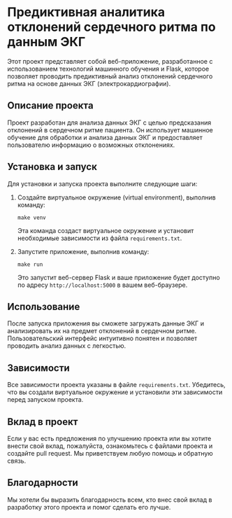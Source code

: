 # Предиктивная аналитика отклонений сердечного ритма по данным ЭКГ

Этот проект представляет собой веб-приложение, разработанное с использованием технологий машинного обучения и Flask, которое позволяет проводить предиктивный анализ отклонений сердечного ритма на основе данных ЭКГ (электрокардиографии).

## Описание проекта

Проект разработан для анализа данных ЭКГ с целью предсказания отклонений в сердечном ритме пациента. Он использует машинное обучение для обработки и анализа данных ЭКГ и предоставляет пользователю информацию о возможных отклонениях.

## Установка и запуск

Для установки и запуска проекта выполните следующие шаги:

1. Создайте виртуальное окружение (virtual environment), выполнив команду:

   ```
   make venv
   ```

   Эта команда создаст виртуальное окружение и установит необходимые зависимости из файла `requirements.txt`.

2. Запустите приложение, выполнив команду:

   ```
   make run
   ```

   Это запустит веб-сервер Flask и ваше приложение будет доступно по адресу `http://localhost:5000` в вашем веб-браузере.

## Использование

После запуска приложения вы сможете загружать данные ЭКГ и анализировать их на предмет отклонений в сердечном ритме. Пользовательский интерфейс интуитивно понятен и позволяет проводить анализ данных с легкостью.

## Зависимости

Все зависимости проекта указаны в файле `requirements.txt`. Убедитесь, что вы создали виртуальное окружение и установили эти зависимости перед запуском проекта.

## Вклад в проект

Если у вас есть предложения по улучшению проекта или вы хотите внести свой вклад, пожалуйста, ознакомьтесь с файлами проекта и создайте pull request. Мы приветствуем любую помощь и обратную связь.

## Благодарности

Мы хотели бы выразить благодарность всем, кто внес свой вклад в разработку этого проекта и помог сделать его лучше.